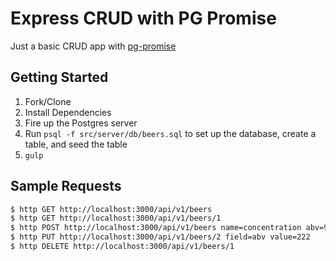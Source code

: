 # Express CRUD with PG Promise

Just a basic CRUD app with [pg-promise](pg-promise)

## Getting Started

1. Fork/Clone
1. Install Dependencies
1. Fire up the Postgres server
1. Run `psql -f src/server/db/beers.sql` to set up the database, create a table, and seed the table
1. `gulp`

## Sample Requests

```sh
$ http GET http://localhost:3000/api/v1/beers
$ http GET http://localhost:3000/api/v1/beers/1
$ http POST http://localhost:3000/api/v1/beers name=concentration abv=9 brand="russian river" style="sour porter"
$ http PUT http://localhost:3000/api/v1/beers/2 field=abv value=222
$ http DELETE http://localhost:3000/api/v1/beers/1
```
